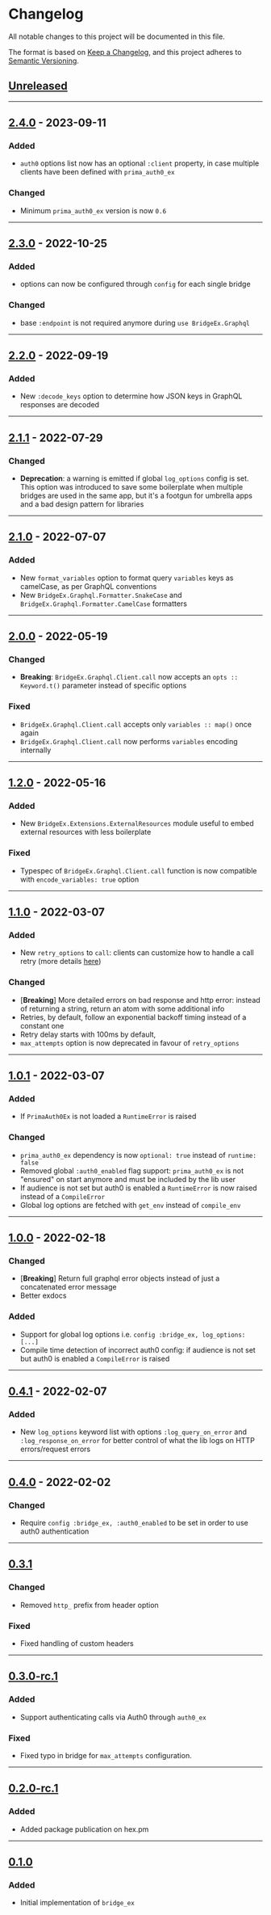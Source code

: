 # Changelog

All notable changes to this project will be documented in this file.

The format is based on [Keep a Changelog](https://keepachangelog.com/en/1.0.0/),
and this project adheres to [Semantic Versioning](https://semver.org/spec/v2.0.0.html).

## [Unreleased]

---

## [2.4.0] - 2023-09-11

### Added

- `auth0` options list now has an optional `:client` property, in case multiple clients have been defined with `prima_auth0_ex`

### Changed

- Minimum `prima_auth0_ex` version is now `0.6`

---

## [2.3.0] - 2022-10-25

### Added

- options can now be configured through `config` for each single bridge

### Changed

- base `:endpoint` is not required anymore during `use BridgeEx.Graphql`

---

## [2.2.0] - 2022-09-19

### Added

- New `:decode_keys` option to determine how JSON keys in GraphQL responses are decoded

---

## [2.1.1] - 2022-07-29

### Changed

- **Deprecation**: a warning is emitted if global `log_options` config is set. This option was introduced to save some boilerplate when multiple bridges are used in the same app, but it's a footgun for umbrella apps and a bad design pattern for libraries

---

## [2.1.0] - 2022-07-07

### Added

- New `format_variables` option to format query `variables` keys as camelCase, as per GraphQL conventions
- New `BridgeEx.Graphql.Formatter.SnakeCase` and `BridgeEx.Graphql.Formatter.CamelCase` formatters

---

## [2.0.0] - 2022-05-19

### Changed

- **Breaking**: `BridgeEx.Graphql.Client.call` now accepts an `opts :: Keyword.t()` parameter instead of specific options

### Fixed

- `BridgeEx.Graphql.Client.call` accepts only `variables :: map()` once again
- `BridgeEx.Graphql.Client.call` now performs `variables` encoding internally

---

## [1.2.0] - 2022-05-16

### Added

- New `BridgeEx.Extensions.ExternalResources` module useful to embed external resources with less boilerplate

### Fixed

- Typespec of `BridgeEx.Graphql.Client.call` function is now compatible with `encode_variables: true` option

---

## [1.1.0] - 2022-03-07

### Added

- New `retry_options` to `call`: clients can customize how to handle a call retry (more details [here](./README.md#customizing-the-retry-options))

### Changed

- [**Breaking**] More detailed errors on bad response and http error: instead of returning a string, return an atom with some additional info
- Retries, by default, follow an exponential backoff timing instead of a constant one
- Retry delay starts with 100ms by default,
- `max_attempts` option is now deprecated in favour of `retry_options`

---

## [1.0.1] - 2022-03-07

### Added

- If `PrimaAuth0Ex` is not loaded a `RuntimeError` is raised

### Changed

- `prima_auth0_ex` dependency is now `optional: true` instead of `runtime: false`
- Removed global `:auth0_enabled` flag support: `prima_auth0_ex` is not "ensured" on start anymore and must be included by the lib user
- If audience is not set but auth0 is enabled a `RuntimeError` is now raised instead of a `CompileError`
- Global log options are fetched with `get_env` instead of `compile_env`

---

## [1.0.0] - 2022-02-18

### Changed

- [**Breaking**] Return full graphql error objects instead of just a concatenated error message
- Better exdocs

### Added

- Support for global log options i.e. `config :bridge_ex, log_options: [...]`
- Compile time detection of incorrect auth0 config: if audience is not set but auth0 is enabled a `CompileError` is raised

---

## [0.4.1] - 2022-02-07

### Added

- New `log_options` keyword list with options `:log_query_on_error` and `:log_response_on_error` for better control of what the lib logs on HTTP errors/request errors

---

## [0.4.0] - 2022-02-02

### Changed

- Require `config :bridge_ex, :auth0_enabled` to be set in order to use auth0 authentication

---

## [0.3.1]

### Changed

- Removed `http_` prefix from header option

### Fixed

- Fixed handling of custom headers

---

## [0.3.0-rc.1]

### Added

- Support authenticating calls via Auth0 through `auth0_ex`

### Fixed

- Fixed typo in bridge for `max_attempts` configuration.

---

## [0.2.0-rc.1]

### Added

- Added package publication on hex.pm

---

## [0.1.0]

### Added

- Initial implementation of `bridge_ex`


[Unreleased]: https://github.com/primait/bridge_ex/compare/2.4.0...HEAD
[2.4.0]: https://github.com/primait/bridge_ex/compare/2.3.0...2.4.0
[2.3.0]: https://github.com/primait/bridge_ex/compare/2.2.0...2.3.0
[2.2.0]: https://github.com/primait/bridge_ex/compare/2.1.1...2.2.0
[2.1.1]: https://github.com/primait/bridge_ex/compare/2.1.0...2.1.1
[2.1.0]: https://github.com/primait/bridge_ex/compare/2.0.0...2.1.0
[2.0.0]: https://github.com/primait/bridge_ex/compare/1.2.0...2.0.0
[1.2.0]: https://github.com/primait/bridge_ex/compare/1.1.0...1.2.0
[1.1.0]: https://github.com/primait/bridge_ex/compare/1.0.1...1.1.0
[1.0.1]: https://github.com/primait/bridge_ex/compare/1.0.0...1.0.1
[1.0.0]: https://github.com/primait/bridge_ex/compare/0.4.1...1.0.0
[0.4.1]: https://github.com/primait/bridge_ex/compare/0.4.0...0.4.1
[0.4.0]: https://github.com/primait/bridge_ex/compare/0.3.1...0.4.0
[0.3.1]: https://github.com/primait/bridge_ex/compare/0.3.0-rc.1...0.3.1
[0.3.0-rc.1]: https://github.com/primait/bridge_ex/compare/0.2.0-rc.1.1...0.3.0-rc.1
[0.2.0-rc.1]: https://github.com/primait/bridge_ex/compare/0.1.1...0.2.0-rc.1
[0.1.0]: https://github.com/primait/bridge_ex/releases/tag/0.1.0
